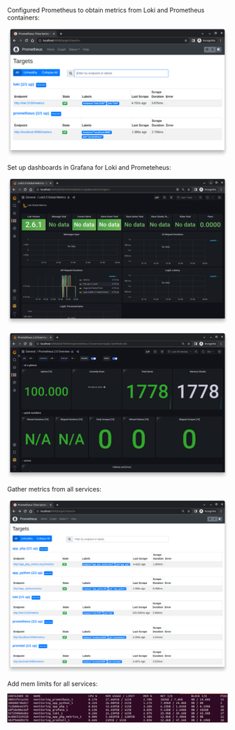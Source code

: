 Configured Prometheus to obtain metrics from Loki and Prometheus containers:

![](.github/img3.png)

Set up dashboards in Grafana for Loki and Prometeheus:

![](.github/img6.png)

![](.github/img7.png)

Gather metrics from all services:

![](.github/img4.png)

Add mem limits for all services:

![](.github/img5.png)